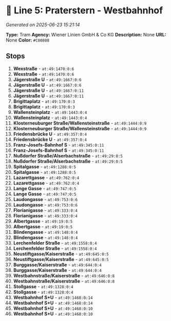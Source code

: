 # 🚊 Line 5: Praterstern - Westbahnhof

*Generated on 2025-06-23 15:21:14*

**Type:** Tram
**Agency:** Wiener Linien GmbH & Co KG
**Description:** None
**URL:** None
**Color:** `#C00808`

## Stops

1. **Wexstraße** - `at:49:1470:0:6`
2. **Wexstraße** - `at:49:1470:0:6`
3. **Jägerstraße U** - `at:49:1667:0:6`
4. **Jägerstraße U** - `at:49:1667:0:6`
5. **Jägerstraße U** - `at:49:1667:0:11`
6. **Jägerstraße U** - `at:49:1667:0:11`
7. **Brigittaplatz** - `at:49:170:0:3`
8. **Brigittaplatz** - `at:49:170:0:3`
9. **Wallensteinplatz** - `at:49:1443:0:4`
10. **Wallensteinplatz** - `at:49:1443:0:4`
11. **Klosterneuburger Straße/Wallensteinstraße** - `at:49:1444:0:9`
12. **Klosterneuburger Straße/Wallensteinstraße** - `at:49:1444:0:9`
13. **Friedensbrücke U** - `at:49:357:0:4`
14. **Friedensbrücke U** - `at:49:357:0:4`
15. **Franz-Josefs-Bahnhof S** - `at:49:345:0:11`
16. **Franz-Josefs-Bahnhof S** - `at:49:345:0:11`
17. **Nußdorfer Straße/Alserbachstraße** - `at:49:29:0:5`
18. **Nußdorfer Straße/Alserbachstraße** - `at:49:29:0:5`
19. **Spitalgasse** - `at:49:1288:0:5`
20. **Spitalgasse** - `at:49:1288:0:5`
21. **Lazarettgasse** - `at:49:762:0:4`
22. **Lazarettgasse** - `at:49:762:0:4`
23. **Lange Gasse** - `at:49:747:0:5`
24. **Lange Gasse** - `at:49:747:0:5`
25. **Laudongasse** - `at:49:753:0:6`
26. **Laudongasse** - `at:49:753:0:6`
27. **Florianigasse** - `at:49:333:0:4`
28. **Florianigasse** - `at:49:333:0:4`
29. **Albertgasse** - `at:49:19:0:5`
30. **Albertgasse** - `at:49:19:0:5`
31. **Blindengasse** - `at:49:148:0:4`
32. **Blindengasse** - `at:49:148:0:4`
33. **Lerchenfelder Straße** - `at:49:1558:0:4`
34. **Lerchenfelder Straße** - `at:49:1558:0:4`
35. **Neustiftgasse/Kaiserstraße** - `at:49:645:0:5`
36. **Neustiftgasse/Kaiserstraße** - `at:49:645:0:5`
37. **Burggasse/Kaiserstraße** - `at:49:644:0:4`
38. **Burggasse/Kaiserstraße** - `at:49:644:0:4`
39. **Westbahnstraße/Kaiserstraße** - `at:49:646:0:8`
40. **Westbahnstraße/Kaiserstraße** - `at:49:646:0:8`
41. **Stollgasse** - `at:49:1328:0:4`
42. **Stollgasse** - `at:49:1328:0:4`
43. **Westbahnhof S+U** - `at:49:1468:0:14`
44. **Westbahnhof S+U** - `at:49:1468:0:14`
45. **Westbahnhof S+U** - `at:49:1468:0:10`
46. **Westbahnhof S+U** - `at:49:1468:0:10`